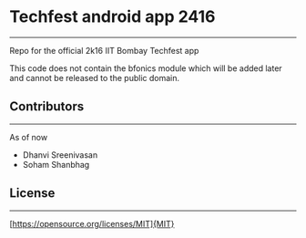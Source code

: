 # Techfest android app 2416
---

Repo for the official 2k16 IIT Bombay Techfest app

This code does not contain the bfonics module which will be added later and cannot be released to the public domain. 

## Contributors 
---
As of now
* Dhanvi Sreenivasan
* Soham Shanbhag

## License
---
[https://opensource.org/licenses/MIT]{MIT}
